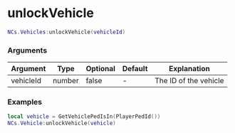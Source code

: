 # unlockVehicle

```lua
NCs.Vehicles:unlockVehicle(vehicleId)
``` 

### Arguments
| Argument  | Type   | Optional   | Default | Explanation           |
|-----------|--------|------------|---------|-----------------------|
| vehicleId | number | false      | -       | The ID of the vehicle |

### Examples

```lua
local vehicle = GetVehiclePedIsIn(PlayerPedId())
NCs.Vehicle:unlockVehicle(vehicle)
```